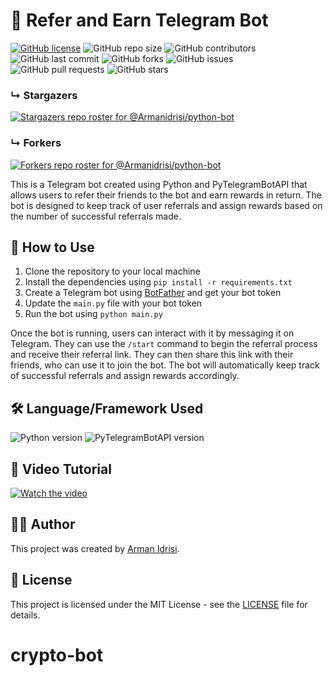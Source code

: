 # 🔗 Refer and Earn Telegram Bot

[![GitHub license](https://img.shields.io/badge/license-MIT-blue.svg)](https://github.com/Armanidrisi/python-bot/blob/main/LICENSE)
![GitHub repo size](https://img.shields.io/github/repo-size/Armanidrisi/python-bot)
![GitHub contributors](https://img.shields.io/github/contributors/Armanidrisi/python-bot)
![GitHub last commit](https://img.shields.io/github/last-commit/Armanidrisi/python-bot)
![GitHub forks](https://img.shields.io/github/forks/Armanidrisi/python-bot)
![GitHub issues](https://img.shields.io/github/issues-raw/Armanidrisi/python-bot)
![GitHub pull requests](https://img.shields.io/github/issues-pr/Armanidrisi/python-bot)
![GitHub stars](https://img.shields.io/github/stars/Armanidrisi/python-bot)

### &#8627; Stargazers
[![Stargazers repo roster for @Armanidrisi/python-bot](https://reporoster.com/stars/Armanidrisi/python-bot)](https://github.com/Armanidrisi/python-bot/stargazers)

### &#8627; Forkers
[![Forkers repo roster for @Armanidrisi/python-bot](https://reporoster.com/forks/Armanidrisi/python-bot)](https://github.com/Armanidrisi/python-bot/network/members)

This is a Telegram bot created using Python and PyTelegramBotAPI that allows users to refer their friends to the bot and earn rewards in return. The bot is designed to keep track of user referrals and assign rewards based on the number of successful referrals made.

## 🚀 How to Use

1. Clone the repository to your local machine
2. Install the dependencies using `pip install -r requirements.txt`
3. Create a Telegram bot using [BotFather](https://core.telegram.org/bots#6-botfather) and get your bot token
4. Update the `main.py` file with your bot token
5. Run the bot using `python main.py`

Once the bot is running, users can interact with it by messaging it on Telegram. They can use the `/start` command to begin the referral process and receive their referral link. They can then share this link with their friends, who can use it to join the bot. The bot will automatically keep track of successful referrals and assign rewards accordingly.

## 🛠️ Language/Framework Used

![Python version](https://img.shields.io/badge/python-3.9-blue)
![PyTelegramBotAPI version](https://img.shields.io/badge/PyTelegramBotAPI-3.8.2-green)

## 🎥 Video Tutorial

[![Watch the video](https://img.youtube.com/vi/z1UY8UjQpKw/0.jpg)](https://www.youtube.com/watch?v=z1UY8UjQpKw)

## 👨‍💻 Author

This project was created by [Arman Idrisi](https://github.com/Armanidrisi).

## 📝 License

This project is licensed under the MIT License - see the [LICENSE](LICENSE) file for details.
# crypto-bot
